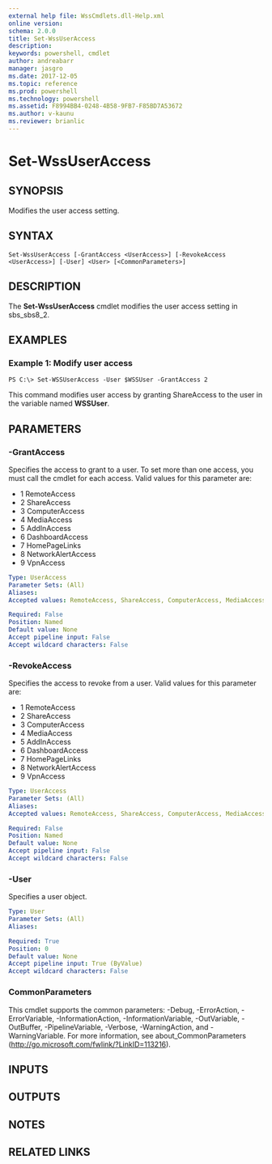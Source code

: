 ```yaml
---
external help file: WssCmdlets.dll-Help.xml
online version: 
schema: 2.0.0
title: Set-WssUserAccess
description: 
keywords: powershell, cmdlet
author: andreabarr
manager: jasgro
ms.date: 2017-12-05
ms.topic: reference
ms.prod: powershell
ms.technology: powershell
ms.assetid: F8994BB4-0248-4B58-9FB7-F85BD7A53672
ms.author: v-kaunu
ms.reviewer: brianlic
---
```


# Set-WssUserAccess

## SYNOPSIS
Modifies the user access setting.

## SYNTAX

```
Set-WssUserAccess [-GrantAccess <UserAccess>] [-RevokeAccess <UserAccess>] [-User] <User> [<CommonParameters>]
```

## DESCRIPTION
The **Set-WssUserAccess** cmdlet modifies the user access setting in sbs_sbs8_2.

## EXAMPLES

### Example 1: Modify user access
```
PS C:\> Set-WSSUserAccess -User $WSSUser -GrantAccess 2
```

This command modifies user access by granting ShareAccess to the user in the variable named **WSSUser**.

## PARAMETERS

### -GrantAccess
Specifies the access to grant to a user.
To set more than one access, you must call the cmdlet for each access.
Valid values for this parameter are:
- 1 RemoteAccess
- 2 ShareAccess
- 3 ComputerAccess
- 4 MediaAccess
- 5 AddInAccess
- 6 DashboardAccess
- 7 HomePageLinks
- 8 NetworkAlertAccess
- 9 VpnAccess

```yaml
Type: UserAccess
Parameter Sets: (All)
Aliases: 
Accepted values: RemoteAccess, ShareAccess, ComputerAccess, MediaAccess, VpnAccess, DashboardAccess, HomePageLinks, NetworkAlertAccess

Required: False
Position: Named
Default value: None
Accept pipeline input: False
Accept wildcard characters: False
```

### -RevokeAccess
Specifies the access to revoke from a user.
Valid values for this parameter are:
- 1 RemoteAccess
- 2 ShareAccess
- 3 ComputerAccess
- 4 MediaAccess
- 5 AddInAccess
- 6 DashboardAccess
- 7 HomePageLinks
- 8 NetworkAlertAccess
- 9 VpnAccess

```yaml
Type: UserAccess
Parameter Sets: (All)
Aliases: 
Accepted values: RemoteAccess, ShareAccess, ComputerAccess, MediaAccess, VpnAccess, DashboardAccess, HomePageLinks, NetworkAlertAccess

Required: False
Position: Named
Default value: None
Accept pipeline input: False
Accept wildcard characters: False
```

### -User
Specifies a user object.

```yaml
Type: User
Parameter Sets: (All)
Aliases: 

Required: True
Position: 0
Default value: None
Accept pipeline input: True (ByValue)
Accept wildcard characters: False
```

### CommonParameters
This cmdlet supports the common parameters: -Debug, -ErrorAction, -ErrorVariable, -InformationAction, -InformationVariable, -OutVariable, -OutBuffer, -PipelineVariable, -Verbose, -WarningAction, and -WarningVariable. For more information, see about_CommonParameters (http://go.microsoft.com/fwlink/?LinkID=113216).

## INPUTS

## OUTPUTS

## NOTES

## RELATED LINKS


